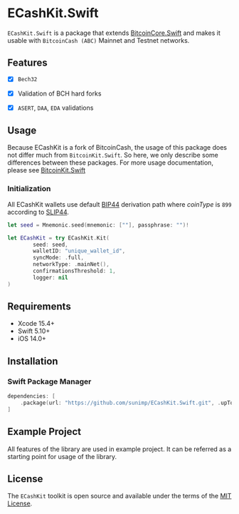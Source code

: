 # ECashKit.Swift

`ECashKit.Swift` is a package that extends [BitcoinCore.Swift](https://github.com/sunimp/BitcoinCore.Swift) and makes it usable with `BitcoinCash (ABC)` Mainnet and Testnet networks. 

## Features

- [x] `Bech32`
- [x] Validation of BCH hard forks
- [x] `ASERT`, `DAA`, `EDA` validations


## Usage

Because ECashKit is a fork of BitcoinCash, the usage of this package does not differ much from `BitcoinKit.Swift`. So here, we only describe some differences between these packages. For more usage documentation, please see [BitcoinKit.Swift](https://github.com/sunimp/BitcoinKit.Swift)

### Initialization

All ECashKit wallets use default [BIP44](https://github.com/bitcoin/bips/blob/master/bip-0044.mediawiki) derivation path where *coinType* is `899` according to [SLIP44](https://github.com/satoshilabs/slips/blob/master/slip-0044.md).

```swift
let seed = Mnemonic.seed(mnemonic: [""], passphrase: "")!

let ECashKit = try ECashKit.Kit(
        seed: seed,
        walletID: "unique_wallet_id",
        syncMode: .full,
        networkType: .mainNet(),
        confirmationsThreshold: 1,
        logger: nil
)
```
## Requirements

* Xcode 15.4+
* Swift 5.10+
* iOS 14.0+

## Installation

### Swift Package Manager

```swift
dependencies: [
    .package(url: "https://github.com/sunimp/ECashKit.Swift.git", .upToNextMajor(from: "3.2.0"))
]
```

## Example Project

All features of the library are used in example project. It can be referred as a starting point for usage of the library.

## License

The `ECashKit` toolkit is open source and available under the terms of the [MIT License](https://github.com/sunimp/ECashKit.Swift/blob/master/LICENSE).

